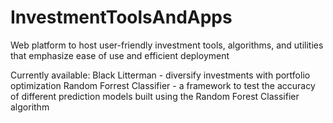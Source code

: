# InvestmentToolsAndApps
Web platform to host user-friendly investment tools, algorithms, and utilities that emphasize ease of use and efficient deployment

Currently available: 
Black Litterman - diversify investments with portfolio optimization
Random Forrest Classifier - a framework to test the accuracy of different prediction models built using the Random Forest Classifier algorithm
